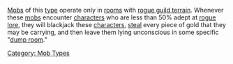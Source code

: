 [Mobs](:Category:_Mobs.md "wikilink") of this
[type](:Category:_Mob_Types.md "wikilink") operate only in
[rooms](:Category:_Rooms.md "wikilink") with [rogue guild
terrain](Rogue_Guild_Terrain.md "wikilink"). Whenever these
[mobs](:Category:_Mobs.md "wikilink") encounter
[characters](:Category:_Characters.md "wikilink") who are less than 50%
adept at [rogue lore](Rogue_Lore.md "wikilink"), they will blackjack
these [characters](:Cataegory:_Characters.md "wikilink"),
[steal](Steal.md "wikilink") every piece of gold that they may be
carrying, and then leave them lying unconscious in some specific "[dump
room](Dump_Rooms.md "wikilink")."

[Category: Mob Types](Category:_Mob_Types "wikilink")
